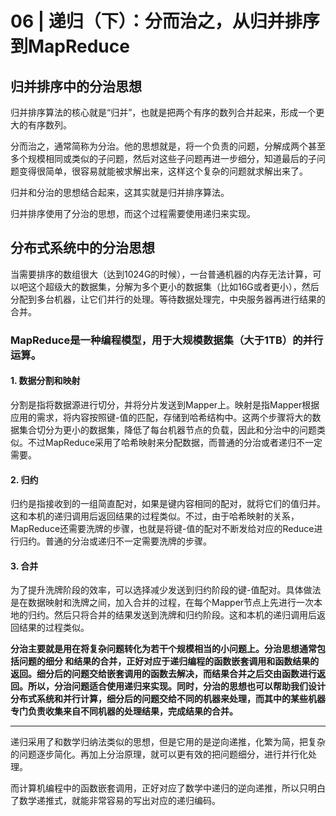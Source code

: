 # 06 | 递归（下）：分而治之，从归并排序到MapReduce

## 归并排序中的分治思想

归并排序算法的核心就是“归并”，也就是把两个有序的数列合并起来，形成一个更大的有序数列。

分而治之，通常简称为分治。他的思想就是，将一个负责的问题，分解成两个甚至多个规模相同或类似的子问题，然后对这些子问题再进一步细分，知道最后的子问题变得很简单，很容易就能被求解出来，这样这个复杂的问题就求解出来了。

归并和分治的思想结合起来，这其实就是归并排序算法。

归并排序使用了分治的思想，而这个过程需要使用递归来实现。

## 分布式系统中的分治思想

当需要排序的数组很大（达到1024G的时候），一台普通机器的内存无法计算，可以吧这个超级大的数据集，分解为多个更小的数据集（比如16G或者更小），然后分配到多台机器，让它们并行的处理。等待数据处理完，中央服务器再进行结果的合并。

### MapReduce是一种编程模型，用于大规模数据集（大于1TB）的并行运算。

#### 1. 数据分割和映射

分割是指将数据源进行切分，并将分片发送到Mapper上。映射是指Mapper根据应用的需求，将内容按照键-值的匹配，存储到哈希结构中。这两个步骤将大的数据集合切分为更小的数据集，降低了每台机器节点的负载，因此和分治中的问题类似。不过MapReduce采用了哈希映射来分配数据，而普通的分治或者递归不一定需要。

#### 2. 归约

归约是指接收到的一组简直配对，如果是键内容相同的配对，就将它们的值归并。这和本机的递归调用后返回结果的过程类似。不过，由于哈希映射的关系，MapReduce还需要洗牌的步骤，也就是将键-值的配对不断发给对应的Reduce进行归约。普通的分治或递归不一定需要洗牌的步骤。

#### 3. 合并

为了提升洗牌阶段的效率，可以选择减少发送到归约阶段的键-值配对。具体做法是在数据映射和洗牌之间，加入合并的过程，在每个Mapper节点上先进行一次本地的归约。然后只将合并的结果发送到洗牌和归约阶段。这和本机的递归调用后返回结果的过程类似。

**分治主要就是用在将复杂问题转化为若干个规模相当的小问题上。分治思想通常包括问题的细分 和结果的合并，正好对应于递归编程的函数嵌套调用和函数结果的返回。细分后的问题交给嵌套调用的函数去解决，而结果合并之后交由函数进行返回。所以，分治问题适合使用递归来实现。同时，分治的思想也可以帮助我们设计分布式系统和并行计算，细分后的问题交给不同的机器来处理，而其中的某些机器专门负责收集来自不同机器的处理结果，完成结果的合并。**

******

递归采用了和数学归纳法类似的思想，但是它用的是逆向递推，化繁为简，把复杂的问题逐步简化。再加上分治原理，就可以更有效的把问题细分，进行并行化处理。

而计算机编程中的函数嵌套调用，正好对应了数学中递归的逆向递推，所以只明白了数学递推式，就能非常容易的写出对应的递归编码。

